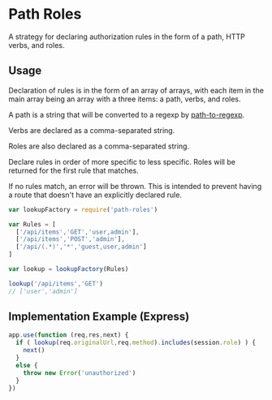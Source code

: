 # Path Roles

A strategy for declaring authorization rules in the form of a path, HTTP verbs,
and roles.

## Usage

Declaration of rules is in the form of an array of arrays, with each item in
the main array being an array with a three items: a path, verbs, and roles.

A path is a string that will be converted to a regexp by [path-to-regexp][1].

Verbs are declared as a comma-separated string.

Roles are also declared as a comma-separated string.

Declare rules in order of more specific to less specific. Roles will be
returned for the first rule that matches.

If no rules match, an error will be thrown. This is intended to prevent having
a route that doesn't have an explicitly declared rule.

```javascript
var lookupFactory = require('path-roles')

var Rules = [
  ['/api/items','GET','user,admin'],
  ['/api/items','POST','admin'],
  ['/api/(.*)','*','guest,user,admin']
]

var lookup = lookupFactory(Rules)

lookup('/api/items','GET')
// ['user','admin']
```

## Implementation Example (Express)

```javascript
app.use(function (req,res,next) {
  if ( lookup(req.originalUrl,req.method).includes(session.role) ) {
    next()
  }
  else {
    throw new Error('unauthorized')
  }
})
```

[1]: https://github.com/pillarjs/path-to-regexp
